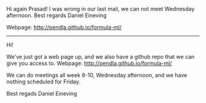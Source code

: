 Hi again Prasad! 
I was wrong in our last mail, we can not meet Wednesday afternoon. 
Best regards 
Daniel Eineving 

Webpage: http://pendla.github.io/formula-ml/ 

----

Hi!

We've just got a web page up, and we also have a github repo that we can give you access to.
Webpage: http://pendla.github.io/formula-ml/

We can do meetings all week 8-10,
Wednesday afternoon, 
and we have nothing scheduled for Friday.

Best regads
Daniel Eineving